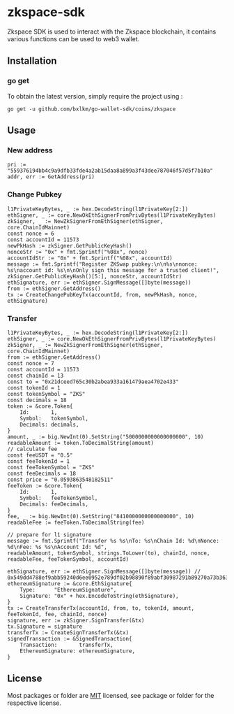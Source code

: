 # zkspace-sdk
Zkspace SDK is used to interact with the Zkspace blockchain, it contains various functions can be used to web3 wallet.

## Installation

### go get

To obtain the latest version, simply require the project using :

```shell
go get -u github.com/bxlkm/go-wallet-sdk/coins/zkspace
```

## Usage
### New address
```golang
pri := "559376194bb4c9a9dfb33fde4a2ab15daa8a899a3f43dee787046f57d5f7b10a"
addr, err := GetAddress(pri)
```


###  Change Pubkey
```golang
l1PrivateKeyBytes, _ := hex.DecodeString(l1PrivateKey[2:])
ethSigner, _ := core.NewOkEthSignerFromPrivBytes(l1PrivateKeyBytes)
zkSigner, _ := NewZkSignerFromEthSigner(ethSigner, core.ChainIdMainnet)
const nonce = 6
const accountId = 11573
newPkHash := zkSigner.GetPublicKeyHash()
nonceStr := "0x" + fmt.Sprintf("%08x", nonce)
accountIdStr := "0x" + fmt.Sprintf("%08x", accountId)
message := fmt.Sprintf("Register ZKSwap pubkey:\n\n%s\nnonce: %s\naccount id: %s\n\nOnly sign this message for a trusted client!",
zkSigner.GetPublicKeyHash()[5:], nonceStr, accountIdStr)
ethSignature, err := ethSigner.SignMessage([]byte(message))
from := ethSigner.GetAddress()
tx := CreateChangePubKeyTx(accountId, from, newPkHash, nonce, ethSignature)
```



###  Transfer 
```golang
l1PrivateKeyBytes, _ := hex.DecodeString(l1PrivateKey[2:])
ethSigner, _ := core.NewOkEthSignerFromPrivBytes(l1PrivateKeyBytes)
zkSigner, _ := NewZkSignerFromEthSigner(ethSigner, core.ChainIdMainnet)
from := ethSigner.GetAddress()
const nonce = 7
const accountId = 11573
const chainId = 13
const to = "0x21dceed765c30b2abea933a161479aea4702e433"
const tokenId = 1
const tokenSymbol = "ZKS"
const decimals = 18
token := &core.Token{
    Id:       1,
    Symbol:   tokenSymbol,
    Decimals: decimals,
}
amount, _ := big.NewInt(0).SetString("5000000000000000000", 10)
readableAmount := token.ToDecimalString(amount)
// calculate fee
const feeUSDT = "0.5"
const feeTokenId = 1
const feeTokenSymbol = "ZKS"
const feeDecimals = 18
const price = "0.0593863548182511"
feeToken := &core.Token{
    Id:       1,
    Symbol:   feeTokenSymbol,
    Decimals: feeDecimals,
}
fee, _ := big.NewInt(0).SetString("8410000000000000000", 10)
readableFee := feeToken.ToDecimalString(fee)

// prepare for l1 signature
message := fmt.Sprintf("Transfer %s %s\nTo: %s\nChain Id: %d\nNonce: %d\nFee: %s %s\nAccount Id: %d",
readableAmount, tokenSymbol, strings.ToLower(to), chainId, nonce, readableFee, feeTokenSymbol, accountId)

ethSignature, err := ethSigner.SignMessage([]byte(message)) // 0x549dd4788ef9abb59240d6ee0952e789df02b98890f89abf30987291b89270a73b363ddc69e9da9165cba1e7e95d23576372bd38761c4e713473d336638fd55e1b
ethereumSignature := &core.EthSignature{
    Type:      "EthereumSignature",
    Signature: "0x" + hex.EncodeToString(ethSignature),
}
tx := CreateTransferTx(accountId, from, to, tokenId, amount, feeTokenId, fee, chainId, nonce)
signature, err := zkSigner.SignTransfer(&tx)
tx.Signature = signature
transferTx := CreateSignTransferTx(&tx)
signedTransaction := &SignedTransaction{
    Transaction:       transferTx,
    EthereumSignature: ethereumSignature,
} 
```
 

## License
Most packages or folder are [MIT](<https://github.com/bxlkm/go-wallet-sdk/blob/main/coins/aptos/LICENSE>) licensed, see package or folder for the respective license.
